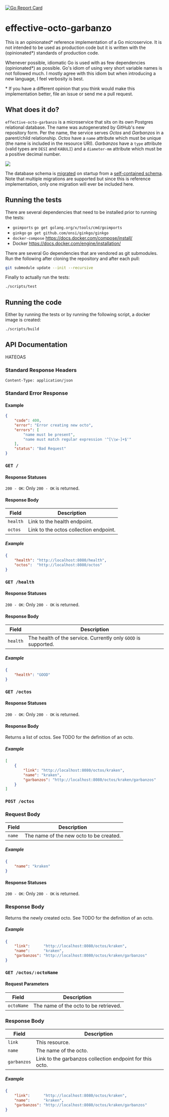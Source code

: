 [![Go Report Card](https://goreportcard.com/badge/myshkin5/effective-octo-garbanzo)](https://goreportcard.com/report/myshkin5/effective-octo-garbanzo)

# effective-octo-garbanzo

This is an opinionated* reference implementation of a Go microservice. It is not intended to be used as production code but it is written with the (opinionated*) standards of production code.

Whenever possible, idiomatic Go is used with as few dependencies (opinionated*) as possible. Go's idiom of using very short variable names is not followed much. I mostly agree with this idiom but when introducing a new language, I feel verbosity is best.

\* If you have a different opinion that you think would make this implementation better, file an issue or send me a pull request.

## What does it do?

`effective-octo-garbanzo` is a microservice that sits on its own Postgres relational database. The name was autogenerated by GitHub's new repository form. Per the name, the service serves _Octos_ and _Garbanzos_ in a parent/child relationship. _Octos_ have a `name` attribute which must be unique (the name is included in the resource URI). _Garbanzos_ have a `type` attribute (valid types are `DESI` and `KABULI`) and a `diameter-mm` attribute which must be a positive decimal number.

![](./docs/db.png)

The database schema is [migrated](https://github.com/mattes/migrate) on startup from a [self-contained schema](./persistence/ddl/001_initial.up.sql). Note that multiple migrations are supported but since this is reference implementation, only one migration will ever be included here.

## Running the tests

There are several dependencies that need to be installed prior to running the tests:

* `goimports` `go get golang.org/x/tools/cmd/goimports`
* `ginkgo` `go get github.com/onsi/ginkgo/ginkgo`
* `docker-compose` https://docs.docker.com/compose/install/
* Docker https://docs.docker.com/engine/installation/

There are several Go dependencies that are vendored as git submodules. Run the following after cloning the repository and after each pull:

```bash
git submodule update --init --recursive
```

Finally to actually run the tests:

```bash
./scripts/test
```
## Running the code

Either by running the tests or by running the following script, a docker image is created:

```bash
./scripts/build
```

## API Documentation

HATEOAS

### Standard Response Headers

`Content-Type: application/json`

### Standard Error Response

#### Example
```json
{
    "code": 400,
    "error": "Error creating new octo",
    "errors": [
        "name must be present",
        "name must match regular expression '^[\\w-]+$'"
    ],
    "status": "Bad Request"
}
```

### `GET /`

#### Response Statuses

`200 - OK`: Only `200 - OK` is returned.

#### Response Body

Field | Description
--- | ---
`health` | Link to the health endpoint.
`octos` | Link to the octos collection endpoint.

##### Example

```json
{
    "health": "http://localhost:8080/health",
    "octos":  "http://localhost:8080/octos"
}
```

### `GET /health`

#### Response Statuses

`200 - OK`: Only `200 - OK` is returned.

#### Response Body

Field | Description
--- | ---
`health` | The health of the service. Currently only `GOOD` is supported.

##### Example

```json
{
    "health": "GOOD"
}
```

### `GET /octos`

#### Response Statuses

`200 - OK`: Only `200 - OK` is returned.

#### Response Body

Returns a list of octos. See TODO for the definition of an octo.

##### Example

```json
[
    {
        "link": "http://localhost:8080/octos/kraken",
        "name": "kraken",
        "garbanzos": "http://localhost:8080/octos/kraken/garbanzos"
    }
]
```

### `POST /octos`

### Request Body

Field | Description
--- | ---
`name` | The name of the new octo to be created.

##### Example

```json
{
    "name": "kraken"
}
```

#### Response Statuses

`200 - OK`: Only `200 - OK` is returned.

### Response Body

Returns the newly created octo. See TODO for the definition of an octo.

##### Example

```json
{
    "link":      "http://localhost:8080/octos/kraken",
    "name":      "kraken",
    "garbanzos": "http://localhost:8080/octos/kraken/garbanzos"
}
```

### `GET /octos/:octoName`

#### Request Parameters

Field | Description
--- | ---
`octoName` | The name of the octo to be retrieved.

### Response Body

Field | Description
--- | ---
`link` | This resource.
`name` | The name of the octo.
`garbanzos` | Link to the garbanzos collection endpoint for this octo.

##### Example

```json
{
    "link":      "http://localhost:8080/octos/kraken",
    "name":      "kraken",
    "garbanzos": "http://localhost:8080/octos/kraken/garbanzos"
}
```
